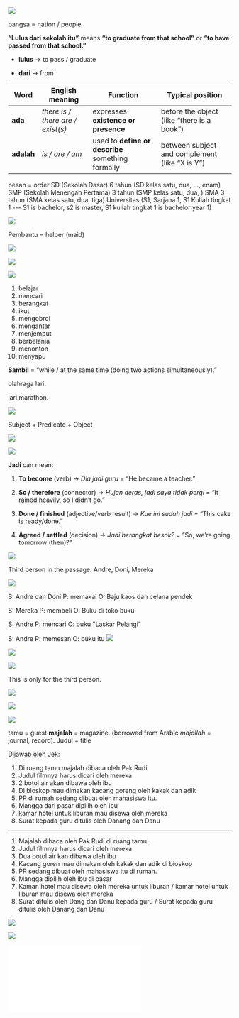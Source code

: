 
![](Screenshot_2025-10-02T19-06-09_UTC+0800.png)

bangsa = nation / people 

**“Lulus dari sekolah itu”** means **“to graduate from that school”** or **“to have passed from that school.”**

- **lulus** → to pass / graduate
    
- **dari** → from

|Word|English meaning|Function|Typical position|
|---|---|---|---|
|**ada**|_there is / there are / exist(s)_|expresses **existence or presence**|before the object (like “there is a book”)|
|**adalah**|_is / are / am_|used to **define or describe** something formally|between subject and complement (like “X is Y”)|

pesan = order
SD (Sekolah Dasar) 6 tahun  (SD kelas satu, dua, ..., enam)
SMP (Sekolah Menengah Pertama) 3 tahun  (SMP kelas satu, dua, )
SMA 3 tahun (SMA kelas satu, dua, tiga)
Universitas (S1, Sarjana 1, S1 Kuliah tingkat 1 --- S1 is bachelor, s2 is master, S1 kuliah tingkat 1 is bachelor year 1)


![](Screenshot_2025-10-02T19-15-02_UTC+0800.png)

Pembantu = helper (maid)

![](Screenshot_2025-10-02T19-17-42_UTC+0800.png)


![](Screenshot_2025-10-02T19-19-14_UTC+0800.png)


![](Screenshot_2025-10-02T19-19-54_UTC+0800.png)

1. belajar
2. mencari
3. berangkat
4. ikut
5. mengobrol
6. mengantar
7. menjemput
8. berbelanja
9. menonton
10. menyapu


**Sambil** = “while / at the same time (doing two actions simultaneously).”

olahraga lari. 

lari marathon.

![](Screenshot_2025-10-02T19-41-30_UTC+0800.png)

Subject + Predicate + Object


![](Screenshot_2025-10-02T19-44-07_UTC+0800.png)



![](Screenshot_2025-10-02T19-46-14_UTC+0800.png)


**Jadi** can mean:

1. **To become** (verb) → _Dia jadi guru_ = “He became a teacher.”
    
2. **So / therefore** (connector) → _Hujan deras, jadi saya tidak pergi_ = “It rained heavily, so I didn’t go.”
    
3. **Done / finished** (adjective/verb result) → _Kue ini sudah jadi_ = “This cake is ready/done.”
    
4. **Agreed / settled** (decision) → _Jadi berangkat besok?_ = “So, we’re going tomorrow (then)?”


![](Screenshot_2025-10-02T19-50-36_UTC+0800.png)


Third person in the passage: Andre, Doni, Mereka


![](Screenshot_2025-10-02T19-51-46_UTC+0800.png)

S: Andre dan Doni
P: memakai
O: Baju kaos dan celana pendek

S: Mereka
P: membeli
O: Buku di toko buku

S: Andre
P: mencari
O: buku "Laskar Pelangi"

S: Andre
P: memesan
O: buku itu
![](Screenshot_2025-10-02T19-53-40_UTC+0800.png)


![](Screenshot_2025-10-02T19-54-49_UTC+0800.png)



![](Screenshot_2025-10-02T19-56-26_UTC+0800.png)

This is only for the third person.


![](Screenshot_2025-10-02T20-00-25_UTC+0800.png)




![](Screenshot_2025-10-02T20-01-11_UTC+0800.png)



![](Screenshot_2025-10-02T20-01-07_UTC+0800.png)

tamu = guest
**majalah** = magazine. (borrowed from Arabic _majallah_ = journal, record).
Judul = title


Dijawab oleh Jek:
1. Di ruang tamu majalah dibaca oleh Pak Rudi
2. Judul filmnya harus dicari oleh mereka
3. 2 botol air akan dibawa oleh ibu
4. Di bioskop mau dimakan kacang goreng oleh kakak dan adik
5. PR di rumah sedang dibuat oleh mahasiswa itu.
6. Mangga dari pasar dipilih oleh ibu
7. kamar hotel untuk liburan mau disewa oleh mereka
8. Surat kepada guru ditulis oleh Danang dan Danu


---


1. Majalah dibaca oleh Pak Rudi di ruang tamu.
2. Judul filmnya harus dicari oleh mereka
3. Dua botol air kan dibawa oleh ibu
4. Kacang goren mau dimakan oleh kakak dan adik di bioskop
5. PR sedang dibuat oleh mahasiswa itu di rumah.
6. Mangga dipilih oleh ibu di pasar
7. Kamar. hotel mau disewa oleh mereka untuk liburan / kamar hotel untuk liburan mau disewa oleh mereka
8. Surat ditulis oleh Dang dan Danu kepada guru /  Surat kepada guru ditulis oleh Danang dan Danu


![](Screenshot_2025-10-02T20-17-30_UTC+0800.png)



![](Screenshot_2025-10-02T20-18-47_UTC+0800.png)




![](Pelajaran%203.pdf)
